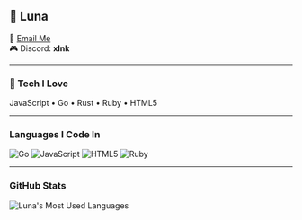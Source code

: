 ## 🌸 Luna

💌 [Email Me](mailto:hex@corefn.xyz)  
🎮 Discord: **xlnk**

---

### 🚀 Tech I Love

JavaScript • Go • Rust • Ruby • HTML5

---

###  Languages I Code In

![Go](https://img.shields.io/badge/Go-grey?style=for-the-badge&logo=Go)
![JavaScript](https://img.shields.io/badge/JavaScript-%23323330.svg?style=for-the-badge&logo=javascript&logoColor=%23F7DF1E)
![HTML5](https://img.shields.io/badge/HTML5-%23E34F26.svg?style=for-the-badge&logo=html5&logoColor=white)
![Ruby](https://img.shields.io/badge/Ruby-grey?style=for-the-badge&logo=ruby)

---

###  GitHub Stats

![Luna's Most Used Languages](https://github-readme-stats.vercel.app/api/top-langs/?username=hexlunapng&layout=compact&theme=highcontrast&hide_border=true)
